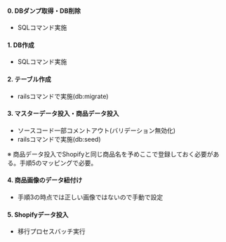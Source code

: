 #### 0.  DBダンプ取得・DB削除
- SQLコマンド実施
#### 1. DB作成
- SQLコマンド実施
#### 2. テーブル作成
- railsコマンドで実施(db:migrate)
#### 3. マスターデータ投入・商品データ投入
- ソースコード一部コメントアウト(バリデーション無効化)
- railsコマンドで実施(db:seed)

※ 商品データ投入でShopifyと同じ商品名を予めここで登録しておく必要がある。手順5のマッピングで必要。
#### 4. 商品画像のデータ紐付け
- 手順3の時点では正しい画像ではないので手動で設定
#### 5. Shopifyデータ投入
- 移行プロセスバッチ実行